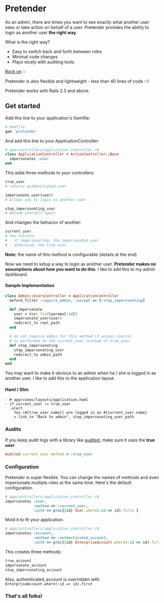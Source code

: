 # Pretender

As an admin, there are times you want to see exactly what another user sees or take action on behalf of a user.  Pretender provides the ability to login as another user **the right way**.

What is the right way?

- Easy to switch back and forth between roles
- Minimal code changes
- Plays nicely with auditing tools

[Rock on](http://www.youtube.com/watch?v=SBjQ9tuuTJQ) :boom:

Pretender is also flexible and lightweight - less than 40 lines of code :-)

Pretender works with Rails 2.3 and above.

## Get started

Add this line to your application's Gemfile:

```ruby
# Gemfile
gem 'pretender'
```

And add this line to your ApplicationController:

```ruby
# app/controllers/application_controller.rb
class ApplicationController < ActionController::Base
  impersonates :user
end
```

This adds three methods to your controllers:

```ruby
true_user
# returns authenticated user

impersonate_user(user)
# allows you to login as another user

stop_impersonating_user
# become yourself again
  ```

And changes the behavior of another:

```ruby
current_user
# now returns:
# - if impersonating, the impersonated user
# - otherwise, the true user
```

**Note:** the name of this method is configurable (details at the end)

Now we need to setup a way to login as another user.  **Pretender makes no assumptions about how you want to do this**.  I like to add this to my admin dashboard.

#### Sample Implementation

```ruby
class Admin::UsersController < ApplicationController
  before_filter :require_admin, :except => [:stop_impersonating]

  def impersonate
    user = User.find(params[:id])
    impersonate_user(user)
    redirect_to root_path
  end

  # do not require admin for this method if access control
  # is performed on the current_user instead of true_user
  def stop_impersonating
    stop_impersonating_user
    redirect_to admin_path
  end
end
```

You may want to make it obvious to an admin when he / she is logged in as another user.  I like to add this to the application layout.

#### Haml / Slim

```haml
- # app/views/layouts/application.haml
- if current_user != true_user
  .alert
    You (#{true_user.name}) are logged in as #{current_user.name}
    = link_to "Back to admin", stop_impersonating_user_path
```

### Audits

If you keep audit logs with a library like [audited](https://github.com/collectiveidea/audited), make sure it uses the **true user**.

```ruby
Audited.current_user_method = :true_user
```

### Configuration

Pretender is super flexible.  You can change the names of methods and even impersonate multiple roles at the same time.  Here's the default configuration.

```ruby
# app/controllers/application_controller.rb
impersonates :user,
             :method => :current_user,
             :with => proc{|id| User.where(:id => id).first }
```

Mold it to fit your application.

```ruby
# app/controllers/application_controller.rb
impersonates :account,
             :method => :authenticated_account,
             :with => proc{|id| EnterpriseAccount.where(:id => id).first }
```

This creates three methods:

```ruby
true_account
impersonate_account
stop_impersonating_account
```

Also, authenticated_account is overridden with `EnterpriseAccount.where(:id => id).first`

### That's all folks!
